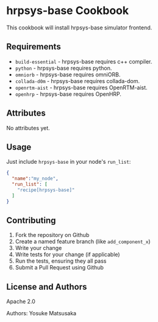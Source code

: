 hrpsys-base Cookbook
================

This cookbook will install hrpsys-base simulator frontend.

Requirements
------------

- `build-essential` - hrpsys-base requires c++ compiler.
- `python` - hrpsys-base requires python.
- `omniorb` - hrpsys-base requires omniORB.
- `collada-d0m` - hrpsys-base requires collada-dom.
- `openrtm-aist` - hrpsys-base requires OpenRTM-aist.
- `openhrp` - hrpsys-base requires OpenHRP.

Attributes
----------

No attributes yet.

Usage
-----

Just include `hrpsys-base` in your node's `run_list`:

```json
{
  "name":"my_node",
  "run_list": [
    "recipe[hrpsys-base]"
  ]
}
```

Contributing
------------

1. Fork the repository on Github
2. Create a named feature branch (like `add_component_x`)
3. Write your change
4. Write tests for your change (if applicable)
5. Run the tests, ensuring they all pass
6. Submit a Pull Request using Github

License and Authors
-------------------

Apache 2.0

Authors: Yosuke Matsusaka
